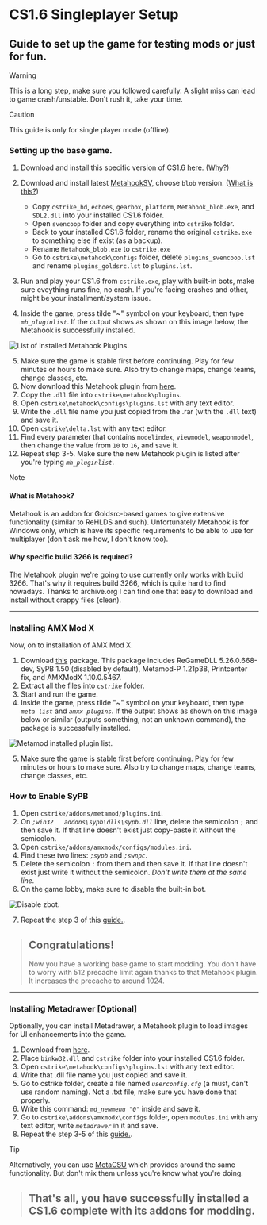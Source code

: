 # CS1.6 Singleplayer Setup
## Guide to set up the game for testing mods or just for fun.

> [!WARNING]
> This is a long step, make sure you followed carefully. A slight miss can lead to game crash/unstable.
> Don't rush it, take your time.

> [!CAUTION]
> This guide is only for single player mode (offline).

### Setting up the base game.

1. Download and install this specific version of CS1.6 [here](https://archive.org/details/counter-strike-1.6_202106). ([Why?](#why-must-3266))
2. Download and install latest [MetahookSV](https://github.com/hzqst/MetaHookSv/releases/), choose `blob` version. ([What is this?](#what-is-metahook))
   - Copy `cstrike_hd`, `echoes`, `gearbox`, `platform`, `Metahook_blob.exe`, and `SDL2.dll` into your installed CS1.6 folder.
   - Open `svencoop` folder and copy everything into `cstrike` folder.
   - Back to your installed CS1.6 folder, rename the original `cstrike.exe` to something else if exist (as a backup).
   - Rename `Metahook_blob.exe` to `cstrike.exe`
   - Go to `cstrike\metahook\configs` folder, delete `plugins_svencoop.lst` and rename `plugins_goldsrc.lst` to `plugins.lst`.

3. Run and play your CS1.6 from `cstrike.exe`, play with built-in bots, make sure eveything runs fine, no crash. If you're facing crashes and other, might be your installment/system issue.
4. Inside the game, press tilde "~" symbol on your keyboard, then type _`mh_pluginlist`_. If the output shows as shown on this image below, the Metahook is successfully installed.

![List of installed Metahook Plugins.](https://i.imgur.com/77nEkmr.png)

5. Make sure the game is stable first before continuing. Play for few minutes or hours to make sure. Also try to change maps, change teams, change classes, etc.
6. Now download this Metahook plugin from [here](https://www.mediafire.com/file/nh8ui1ht070k96u/MH_Precache.rar/file).
7. Copy the `.dll` file into `cstrike\metahook\plugins`.
8. Open `cstrike\metahook\configs\plugins.lst` with any text editor.
9. Write the `.dll` file name you just copied from the .rar (with the `.dll` text) and save it.
10. Open `cstrike\delta.lst` with any text editor.
11. Find every parameter that contains `modelindex`, `viewmodel`, `weaponmodel`, then change the value from `10` to `16`, and save it.
12. Repeat step 3-5. Make sure the new Metahook plugin is listed after you're typing _`mh_pluginlist`_.

<a name="what-is-metahook"></a>
> [!NOTE]
> #### What is Metahook?
> Metahook is an addon for Goldsrc-based games to give extensive functionality (similar to ReHLDS and such). Unfortunately Metahook is for Windows only, which is have its specific requirements to be able to use for multiplayer (don't ask me how, I don't know too).
<a name="why-must-3266"></a>
> #### Why specific build 3266 is required?
> The Metahook plugin we're going to use currently only works with build 3266. That's why it requires build 3266, which is quite hard to find nowadays. Thanks to archive.org I can find one that easy to download and install without crappy files (clean).
---
### Installing AMX Mod X
Now, on to installation of AMX Mod X.

1. Download [this](https://github.com/asdian/CS1.6-Singleplayer-Setup/blob/main/AMX%20Mod%20X%20Starter%20Pack.rar) package. This package includes ReGameDLL 5.26.0.668-dev, SyPB 1.50 (disabled by default), Metamod-P 1.21p38, Printcenter fix, and AMXModX 1.10.0.5467.
2. Extract all the files into _`cstrike`_ folder.
3. Start and run the game.
4. Inside the game, press tilde "~" symbol on your keyboard, then type _`meta list`_ and _`amxx plugins`_. If the output shows as shown on this image below or similar (outputs something, not an unknown command), the package is successfully installed.

![Metamod installed plugin list.](https://i.imgur.com/1KR8It3.png)

5. Make sure the game is stable first before continuing. Play for few minutes or hours to make sure. Also try to change maps, change teams, change classes, etc.

### How to Enable SyPB
1. Open `cstrike/addons/metamod/plugins.ini`.
2. On _`;win32   addons\sypb\dlls\sypb.dll`_ line, delete the semicolon `;` and then save it. If that line doesn't exist just copy-paste it without the semicolon.
3. Open `cstrike/addons/amxmodx/configs/modules.ini`.
4. Find these two lines: _`;sypb`_ and _`;swnpc`_.
5. Delete the semicolon `:` from them and then save it. If that line doesn't exist just write it without the semicolon. _Don't write them at the same line._
6. On the game lobby, make sure to disable the built-in bot.

![Disable zbot.](https://i.imgur.com/AeW3eUx.png)

7. Repeat the step 3 of this [guide.](https://github.com/asdian/CS1.6-Singleplayer-Setup/blob/main/README.md#setting-up-the-base-game).

> Congratulations!
> -
> Now you have a working base game to start modding. You don't have to worry with 512 precache limit again thanks to that Metahook plugin. It increases the precache to around 1024.
---

### Installing Metadrawer [Optional]
Optionally, you can install Metadrawer, a Metahook plugin to load images for UI enhancements into the game.

1. Download from [here](https://gamebanana.com/mods/39420).
2. Place `binkw32.dll` and `cstrike` folder into your installed CS1.6 folder.
3. Open `cstrike\metahook\configs\plugins.lst` with any text editor.
4. Write that .dll file name you just copied and save it.
5. Go to cstrike folder, create a file named _`userconfig.cfg`_ (a must, can't use random naming). Not a .txt file, make sure you have done that properly.
6. Write this command: _`md_newmenu "0"`_ inside and save it.
7. Go to `cstrike\addons\amxmodx\configs` folder, open `modules.ini` with any text editor, write _`metadrawer`_ in it and save.
8. Repeat the step 3-5 of this [guide.](https://github.com/asdian/CS1.6-Singleplayer-Setup/blob/main/README.md#setting-up-the-base-game).

> [!TIP]
> Alternatively, you can use [MetaCSU](https://csumods.blogspot.com/2023/06/cs16-plugin-metahook-mhmetacsu-v02.html) which provides around the same functionality. But don't mix them unless you're know what you're doing.

> That's all, you have successfully installed a CS1.6 complete with its addons for modding.
> -
